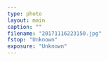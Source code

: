 ```yaml
---
type: photo
layout: main
caption: ""
filename: "20171116223150.jpg"
fstop: "Unknown"
exposure: "Unknown"
---
```

